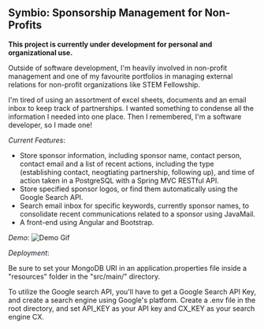 ## Symbio: Sponsorship Management for Non-Profits

**This project is currently under development for personal and organizational use.**

 Outside of software development, I'm heavily involved in non-profit management and one of my favourite portfolios in managing external relations for non-profit organizations like STEM Fellowship. 

I'm tired of using an assortment of excel sheets, documents and an email inbox to keep track of partnerships. I wanted something to condense all the information I needed into one place. Then I remembered, I'm a software developer, so I made one!

*Current Features*: 

* Store sponsor information, including sponsor name, contact person, contact email and a list of recent actions, including the type (establishing contact, neogtiating partnership, following up), and time of action taken in a PostgreSQL with a Spring MVC RESTful API.
* Store specified sponsor logos, or find them automatically using the Google Search API. 
* Search email inbox for specific keywords, currently sponsor names, to consolidate recent communications related to a sponsor using JavaMail.
* A front-end using Angular and Bootstrap.

*Demo*: 
![Demo Gif](demo.gif)

*Deployment*: 

Be sure to set your MongoDB URI in an application.properties file inside a "resources" folder in the "src/main/" directory.

To utilize the Google search API, you'll have to get a Google Search API Key, and create a search engine using Google's platform. Create a .env file in the root directory, and set API_KEY as your API key and CX_KEY as your search engine CX.

